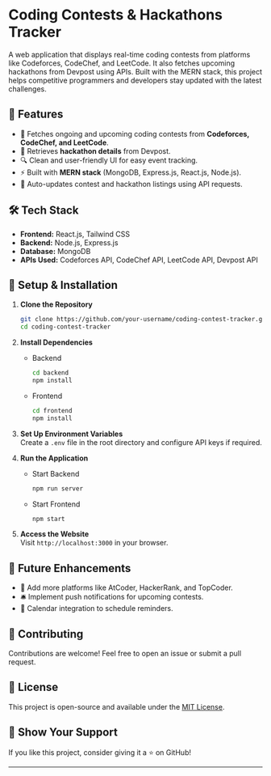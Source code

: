 # Coding Contests & Hackathons Tracker

A web application that displays real-time coding contests from platforms like Codeforces, CodeChef, and LeetCode. It also fetches upcoming hackathons from Devpost using APIs. Built with the MERN stack, this project helps competitive programmers and developers stay updated with the latest challenges.

## 🚀 Features

- 📅 Fetches ongoing and upcoming coding contests from **Codeforces, CodeChef, and LeetCode**.
- 🎯 Retrieves **hackathon details** from Devpost.
- 🔍 Clean and user-friendly UI for easy event tracking.
- ⚡ Built with **MERN stack** (MongoDB, Express.js, React.js, Node.js).
- 🔄 Auto-updates contest and hackathon listings using API requests.

## 🛠️ Tech Stack

- **Frontend:** React.js, Tailwind CSS
- **Backend:** Node.js, Express.js
- **Database:** MongoDB
- **APIs Used:** Codeforces API, CodeChef API, LeetCode API, Devpost API

## 📌 Setup & Installation

1. **Clone the Repository**  
   ```sh
   git clone https://github.com/your-username/coding-contest-tracker.git
   cd coding-contest-tracker
   ```

2. **Install Dependencies**  
   - Backend  
     ```sh
     cd backend
     npm install
     ```
   - Frontend  
     ```sh
     cd frontend
     npm install
     ```

3. **Set Up Environment Variables**  
   Create a `.env` file in the root directory and configure API keys if required.

4. **Run the Application**  
   - Start Backend  
     ```sh
     npm run server
     ```
   - Start Frontend  
     ```sh
     npm start
     ```

5. **Access the Website**  
   Visit `http://localhost:3000` in your browser.

## 🎯 Future Enhancements

- 🔗 Add more platforms like AtCoder, HackerRank, and TopCoder.
- 🛎️ Implement push notifications for upcoming contests.
- 📅 Calendar integration to schedule reminders.

## 🤝 Contributing

Contributions are welcome! Feel free to open an issue or submit a pull request.

## 📄 License

This project is open-source and available under the [MIT License](LICENSE).

## 🌟 Show Your Support

If you like this project, consider giving it a ⭐ on GitHub!

---


